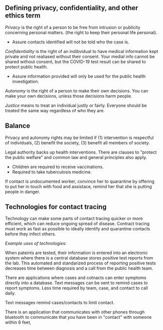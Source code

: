 ## Defining privacy, confidentiality, and other ethics term

*Privacy* is the right of a person to be free from intrusion or publicity concerning personal matters. (the right to keep their personal life personal).

- Assure contacts identified will not be told who the case is.

*Confidentiality* is the right of an indibvidual to have medical information kept private and not realiased without their consent. Your medial info cannot be shared without consent, but the COVID-19 test result can be shared to protect public health.

- Assure information provided will only be used for the public health investigation.

*Autonomy* is the right of a person to make their own decisions. You can make your own decisions, unless those decisions harm people.

*Justice* means to treat an individual justly or fairly. Everyone should be treated the same way regardless of who they are.

## Balance

Privacy and autonomy rights may be limited if (1) intervention is respectful of individuals, (2) benefit the society, (3) benefit all members of society.

Legal authority backs up health interventions. There are clauses to "protect the public welfare" and common law and general principles also apply. 

- Children are required to receive vaccinations.
- Required to take tuberculosis medicine.

If contact is undocumented worker, convince her to quarantine by offering to put her in touch with food and assistace, remind her that she is putting people in danger.

## Technologies for contact tracing

Technology can make some parts of contact tracing quicker or more efficient, which can reduce ongoing spread of disease. Contract tracing must work as fast as possible to ideally identify and quarantine contacts before they infect others.

*Example uses of technologies:*

When pateints are tested, their information is entered into an electronic system where there is a central database stores positive test reports from the lab. This automated and standarized process of reporting positive tests decreases time between diagnosis and a call from the public health team.

There are applications where cases and cotnacts can enter symptoms directly into a database. Text messages can be sent to remind cases to report symptoms. Less time required by team, case, and contact to call daily.

Text messages remind cases/contacts to limit contact.

There is an application that communicates with other phones through bluetooth to communicate that you have been in "contact" with someone within 6 feet,